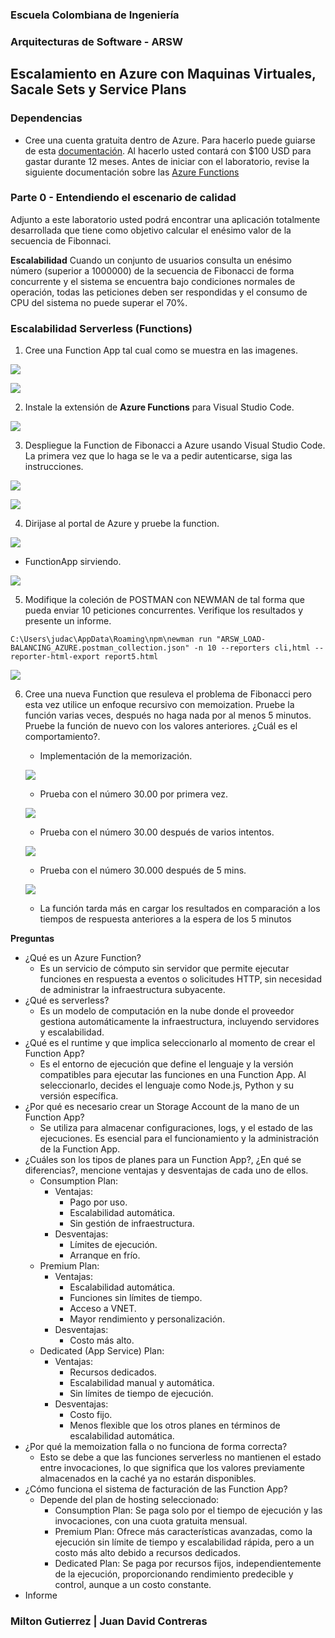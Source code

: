 ### Escuela Colombiana de Ingeniería
### Arquitecturas de Software - ARSW

## Escalamiento en Azure con Maquinas Virtuales, Sacale Sets y Service Plans

### Dependencias
* Cree una cuenta gratuita dentro de Azure. Para hacerlo puede guiarse de esta [documentación](https://azure.microsoft.com/es-es/free/students/). Al hacerlo usted contará con $100 USD para gastar durante 12 meses.
Antes de iniciar con el laboratorio, revise la siguiente documentación sobre las [Azure Functions](https://www.c-sharpcorner.com/article/an-overview-of-azure-functions/)

### Parte 0 - Entendiendo el escenario de calidad

Adjunto a este laboratorio usted podrá encontrar una aplicación totalmente desarrollada que tiene como objetivo calcular el enésimo valor de la secuencia de Fibonnaci.

**Escalabilidad**
Cuando un conjunto de usuarios consulta un enésimo número (superior a 1000000) de la secuencia de Fibonacci de forma concurrente y el sistema se encuentra bajo condiciones normales de operación, todas las peticiones deben ser respondidas y el consumo de CPU del sistema no puede superar el 70%.

### Escalabilidad Serverless (Functions)

1. Cree una Function App tal cual como se muestra en las  imagenes.

![](images/part3/part3-function-config.png)

![](images/part3/part3-function-configii.png)

2. Instale la extensión de **Azure Functions** para Visual Studio Code.

![](images/part3/part3-install-extension.png)

3. Despliegue la Function de Fibonacci a Azure usando Visual Studio Code. La primera vez que lo haga se le va a pedir autenticarse, siga las instrucciones.

![](images/part3/part3-deploy-function-1.png)

![](images/part3/part3-deploy-function-2.png)

4. Dirijase al portal de Azure y pruebe la function.

![](images/part3/part3-test-function.png)

- FunctionApp sirviendo.

![](images/function_project.png)

5. Modifique la coleción de POSTMAN con NEWMAN de tal forma que pueda enviar 10 peticiones concurrentes. Verifique los resultados y presente un informe.

```console
C:\Users\judac\AppData\Roaming\npm\newman run "ARSW_LOAD-BALANCING_AZURE.postman_collection.json" -n 10 --reporters cli,html --reporter-html-export report5.html
```


![](images/first_report.png)

6. Cree una nueva Function que resuleva el problema de Fibonacci pero esta vez utilice un enfoque recursivo con memoization. Pruebe la función varias veces, después no haga nada por al menos 5 minutos. Pruebe la función de nuevo con los valores anteriores. ¿Cuál es el comportamiento?.

    * Implementación de la memorización.
    
    ![](images/memoization.png)

    * Prueba con el número 30.00 por primera vez.
   
    ![](images/memoization_response1.png)

    * Prueba con el número 30.00 después de varios intentos.

    ![](images/memoization_response2.png)

    * Prueba con el número 30.000 después de 5 mins.

    ![](images/memoization_response3.png)

    * La función tarda más en cargar los resultados en comparación a los tiempos de respuesta anteriores a la espera de los 5 minutos

**Preguntas**

* ¿Qué es un Azure Function?
    * Es un servicio de cómputo sin servidor que permite ejecutar funciones en respuesta a eventos o solicitudes HTTP, sin necesidad de administrar la infraestructura subyacente.
* ¿Qué es serverless?
    * Es un modelo de computación en la nube donde el proveedor gestiona automáticamente la infraestructura, incluyendo servidores y escalabilidad.
* ¿Qué es el runtime y que implica seleccionarlo al momento de crear el Function App?
    * Es el entorno de ejecución que define el lenguaje y la versión compatibles para ejecutar las funciones en una Function App. Al seleccionarlo, decides el lenguaje como Node.js, Python y su versión específica.
* ¿Por qué es necesario crear un Storage Account de la mano de un Function App?
    * Se utiliza para almacenar configuraciones, logs, y el estado de las ejecuciones. Es esencial para el funcionamiento y la administración de la Function App.
* ¿Cuáles son los tipos de planes para un Function App?, ¿En qué se diferencias?, mencione ventajas y desventajas de cada uno de ellos.
    * Consumption Plan:
        * Ventajas:
            * Pago por uso.
            * Escalabilidad automática.
            * Sin gestión de infraestructura.
        * Desventajas:
            * Límites de ejecución.
            * Arranque en frío.
    * Premium Plan:
        * Ventajas:
            * Escalabilidad automática.
            * Funciones sin límites de tiempo.
            * Acceso a VNET.
            * Mayor rendimiento y personalización.
        * Desventajas:
            * Costo más alto.
    * Dedicated (App Service) Plan:
        * Ventajas:
            * Recursos dedicados.
            * Escalabilidad manual y automática.
            * Sin límites de tiempo de ejecución.
        * Desventajas:
            * Costo fijo.
            * Menos flexible que los otros planes en términos de escalabilidad automática.
* ¿Por qué la memoization falla o no funciona de forma correcta?
    *  Esto se debe a que las funciones serverless no mantienen el estado entre invocaciones, lo que significa que los valores previamente almacenados en la caché ya no estarán disponibles.
* ¿Cómo funciona el sistema de facturación de las Function App?
    * Depende del plan de hosting seleccionado:
        * Consumption Plan: Se paga solo por el tiempo de ejecución y las invocaciones, con una cuota gratuita mensual.
        * Premium Plan: Ofrece más características avanzadas, como la ejecución sin límite de tiempo y escalabilidad rápida, pero a un costo más alto debido a recursos dedicados.
        * Dedicated Plan: Se paga por recursos fijos, independientemente de la ejecución, proporcionando rendimiento predecible y control, aunque a un costo constante.
* Informe


### Milton Gutierrez | Juan David Contreras
